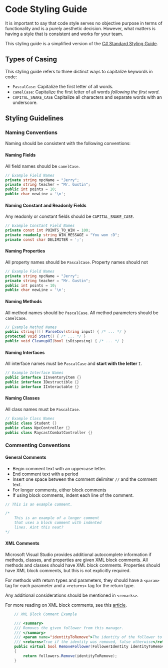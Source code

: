 # Code Styling Guide



It is important to say that code style serves no objective purpose in terms of functionality and is a purely aesthetic decision. However, what matters is having a style that is consistent and works for your team.

This styling guide is a simplified version of the [C# Standard Styling Guide](https://docs.microsoft.com/en-us/dotnet/csharp/fundamentals/coding-style/coding-conventions).


## Types of Casing

This styling guide refers to three distinct ways to capitalize keywords in code:

- `PascalCase`: Capitalize the first letter of all words.
- `camelCase`: Capitalize the first letter of all words _following the first word._ 
- `CAPITAL_SNAKE_CASE` Capitalize all characters and separate words with an underscore.

## Styling Guidelines

### Naming Conventions

Naming should be consistent with the following conventions:

#### Naming Fields
All field names should be `camelCase`.

```csharp
// Example Field Names
private string npcName = "Jerry";
private string teacher = "Mr. Gustin";
public int points = 10;
public char newLine = '\n';
```

#### Naming Constant and Readonly Fields

Any readonly or constant fields should be `CAPITAL_SNAKE_CASE`.

```csharp
// Example Constant Field Names
private const int POINTS_TO_WIN = 100;
private readonly string WIN_MESSAGE = "You won :D";
private const char DELIMITER = ';';
```

#### Naming Properties
All property names should be `PascalCase`. Property names should not 

```csharp
// Example Field Names
private string npcName = "Jerry";
private string teacher = "Mr. Gustin";
public int points = 10;
public char newLine = '\n';
```

#### Naming Methods
All method names should be `PascalCase`. All method parameters should be `camelCase`.

```csharp
// Example Method Names
public string[][] ParseCsv(string input) { /* ... */ }
protected void Start() { /* ... */ }
public void CleanupUI(bool isDisposing) { /* ... */ }
```

#### Naming Interfaces

All interface names must be `PascalCase` and **start with the letter** `I`.

```csharp
// Example Interface Names
public interface IInventoryItem {}
public interface IDestructible {}
public interface IInteractable {}
```

#### Naming Classes

All class names must be `PascalCase`.

```csharp
// Example Class Names
public class Student {}
public class NpcController {}
public class RaycastCombatController {}
```

### Commenting Conventions

#### General Comments

- Begin comment text with an uppercase letter.
- End comment text with a period
- Insert one space between the comment delimiter `//` and the comment text.
- For longer comments, either block comments
- If using block comments, indent each line of the comment.

```csharp
// This is an example comment.

/*
    This is an example of a longer comment
    that uses a block comment with indented
    lines. Aint this neat?
*/
```

#### XML Comments

Microsoft Visual Studio provides additional autocomplete information if methods, classes, and properties are given XML block comments. All methods and classes should have XML block comments. Properties should have XML block comments, but this is not explicitly required.

For methods with return types and parameters, they should have a `<param>` tag for each parameter and a `<returns>` tag for the return type.

Any additional considerations should be mentioned in `<remarks>`.

For more reading on XML block comments, see this [article](./Comments.md).

```csharp
    // XML Block Comment Example

    /// <summary>
    /// Removes the given follower from this manager.
    /// </summary>
    /// <param name="identityToRemove">The identity of the follower to remove.</param>
    /// <returns>True if the identity was removed, false otherwise</returns>
    public virtual bool RemoveFollower(FollowerIdentity identityToRemove)
    {
        return followers.Remove(identityToRemove);
    }
```
